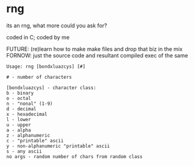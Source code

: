 # rng
its an rng, what more could you ask for?

coded in C; coded by me

FUTURE: (re)learn how to make make files and drop that biz in the mix
FORNOW: just the source code and resultant compiled exec of the same


```
Usage: rng [bondxluazcys] [#]

# - number of characters

[bondxluazcys] - character class:
b - binary
o - octal
n - "nonal" (1-9)
d - decimal
x - hexadecimal
l - lower
u - upper
a - alpha
z - alphanumeric
c - "printable" ascii
y - non-alphanumeric "printable" ascii
s - any ascii
no args - random number of chars from random class
```
